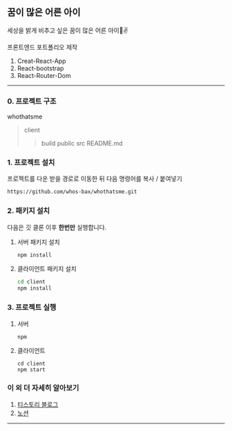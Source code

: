 ## 꿈이 많은 어른 아이

세상을 밝게 비추고 싶은 꿈이 많은 어른 아이🙏✌

프론트엔드 포트폴리오 제작

1. Creat-React-App
2. React-bootstrap
3. React-Router-Dom

<hr/>

### 0. 프로젝트 구조

whothatsme

> client
>
> > build
> > public
> > src
README.md

### 1. 프로젝트 설치

프로젝트를 다운 받을 경로로 이동한 뒤 다음 명령어를 복사 / 붙여넣기

```bash
https://github.com/whos-bax/whothatsme.git
```

### 2. 패키지 설치

다음은 깃 클론 이후 **한번만** 실행합니다.

1. 서버 패키지 설치
   ```bash
   npm install
   ```
2. 클라이언트 패키지 설치
   ```bash
   cd client
   npm install
   ```

### 3. 프로젝트 실행

1. 서버
   ```
   npm
   ```
2. 클라이언트
   ```
   cd client
   npm start
   ```

### 이 외 더 자세히 알아보기

1. [티스토리 블로그](https://whothatsme.tistory.com/)
2. [노션](https://whosbax.notion.site/0d558da814ad41efbf31fede4f410a5a)

<hr/>
